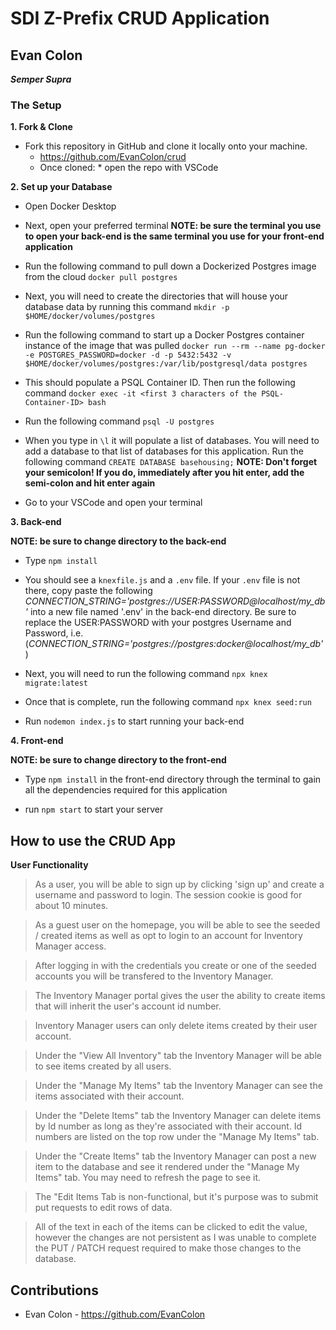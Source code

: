 # SDI Z-Prefix CRUD Application
## Evan Colon

***Semper Supra***


### The Setup

**1. Fork & Clone** 

* Fork this repository in GitHub and clone it locally onto your machine.
	* https://github.com/EvanColon/crud
	* Once cloned:
			* open the repo with VSCode

**2. Set up your Database**

* Open Docker Desktop

* Next, open your preferred terminal **NOTE: be sure the terminal you use to open your back-end is the same terminal you use for your front-end application**

* Run the following command to pull down a Dockerized Postgres image from the cloud `docker pull postgres`

* Next, you will need to create the directories that will house your database data by running this command `mkdir -p $HOME/docker/volumes/postgres`

* Run the following command to start up a Docker Postgres container instance of the image that was pulled `docker run --rm --name pg-docker -e POSTGRES_PASSWORD=docker -d -p 5432:5432 -v $HOME/docker/volumes/postgres:/var/lib/postgresql/data postgres`

* This should populate a PSQL Container ID. Then run the following command `docker exec -it <first 3 characters of the PSQL-Container-ID> bash`

* Run the following command `psql -U postgres`

* When you type in `\l` it will populate a list of databases. You will need to add a database to that list of databases for this application. Run the following command `CREATE DATABASE basehousing;` **NOTE: Don't forget your semicolon! If you do, immediately after you hit enter, add the semi-colon and hit enter again**

* Go to your VSCode and open your terminal

**3. Back-end**

**NOTE: be sure to change directory to the back-end**

* Type `npm install`

* You should see a `knexfile.js` and a `.env` file. If your `.env` file is not there, copy paste the following *CONNECTION_STRING='postgres://USER:PASSWORD@localhost/my_db'* into a new file named '.env' in the back-end directory. Be sure to replace the USER:PASSWORD with your postgres Username and Password, i.e.(*CONNECTION_STRING='postgres://postgres:docker@localhost/my_db'*)

* Next, you will need to run the following command `npx knex migrate:latest`

* Once that is complete, run the following command `npx knex seed:run`

* Run `nodemon index.js` to start running your back-end 

**4. Front-end**

**NOTE: be sure to change directory to the front-end**

* Type `npm install` in the front-end directory through the terminal to gain all the dependencies required for this application 

* run `npm start` to start your server 

## How to use the CRUD App

**User Functionality**

> As a user, you will be able to sign up by clicking 'sign up' and create a username and password to login. The session cookie is good for about 10 minutes.

> As a guest user on the homepage, you will be able to see the seeded / created items as well as opt to login to an account for Inventory Manager access.

> After logging in with the credentials you create or one of the seeded accounts you will be transfered to the Inventory Manager.

> The Inventory Manager portal gives the user the ability to create items that will inherit the user's account id number.

> Inventory Manager users can only delete items created by their user account.

> Under the "View All Inventory" tab the Inventory Manager will be able to see items created by all users.

> Under the "Manage My Items" tab the Inventory Manager can see the items associated with their account.

> Under the "Delete Items" tab the Inventory Manager can delete items by Id number as long as they're associated with their account. Id numbers are listed on the top row under the "Manage My Items" tab.

> Under the "Create Items" tab the Inventory Manager can post a new item to the database and see it rendered under the "Manage My Items" tab. You may need to refresh the page to see it.

> The "Edit Items Tab is non-functional, but it's purpose was to submit put requests to edit rows of data.

> All of the text in each of the items can be clicked to edit the value, however the changes are not persistent as I was unable to complete the PUT / PATCH request required to make those changes to the database. 



## Contributions

* Evan Colon - https://github.com/EvanColon




